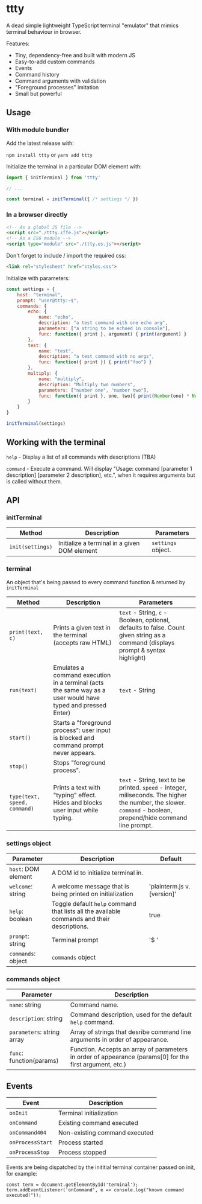 
# ttty

A dead simple lightweight TypeScript terminal "emulator" that mimics terminal behaviour in browser.

Features:

 - Tiny, dependency-free and built with modern JS
 - Easy-to-add custom commands
 - Events
 - Command history
 - Command arguments with validation
 - "Foreground processes" imitation
 - Small but powerful


## Usage

### With module bundler

Add the latest release with:

`npm install ttty`
or
`yarn add ttty`

Initialize the terminal in a particular DOM element with:

```js
import { initTerminal } from 'ttty'

// ...

const terminal = initTerminal({ /* settings */ })

```

### In a browser directly

```html
<!-- As a global JS file -->
<script src="./ttty.iffe.js"></script>
<!-- As a ES6 module -->
<script type="module" src="./ttty.es.js"></script>
```

Don't forget to include / import the required css:
```html
<link rel="stylesheet" href="styles.css">
```

Initialize with parameters:

```js
const settings = {
    host: "terminal",
    prompt: "user@ttty:~$",
    commands: {
        echo: {
            name: "echo", 
            description: "a test command with one echo arg", 
            parameters: ["a string to be echoed in console"],
            func: function({ print }, argument) { print(argument) } 
        },
        test: {
            name: "test", 
            description: "a test command with no args", 
            func: function({ print }) { print("foo") } 
        },
        multiply: {
            name: "multiply",
            description: "Multiply two numbers",
            parameters: ["number one", "number two"],
            func: function({ print }, one, two){ print(Number(one) * Number(two)) }
        }
    }
}

initTerminal(settings)
```

## Working with the terminal

`help` - Display a list of all commands with descriptions (TBA)

`command` - Execute a command. Will display "Usage: command [parameter 1 description] [parameter 2 description], etc.", when it requires arguments but is called without them.

## API

### initTerminal

| Method  | Description | Parameters |
| ------------- | ------------- | ------------- |
| `init(settings)`  | Initialize a terminal in a given DOM element | `settings` object. |

### terminal

An object that's being passed to every command function & returned by `initTerminal`

| Method  | Description | Parameters |
| ------------- | ------------- | ------------- |
| `print(text, c)`  | Prints a given text in the terminal (accepts raw HTML)  | `text` - String, `c` - Boolean, optional, defaults to false. Count given string as a command (displays prompt & syntax highlight) |
| `run(text)`  | Emulates a command execution in a terminal (acts the same way as a user would have typed and pressed Enter)  | `text` - String |
| `start()`  | Starts a "foreground process": user input is blocked and command prompt never appears. |  |
| `stop()`  | Stops "foreground process". |  |
| `type(text, speed, command)`  | Prints a text with "typing" effect. Hides and blocks user input while typing. | `text` - String, text to be printed. `speed` - integer, miliseconds. The higher the number, the slower. `command` - boolean, prepend/hide command line prompt. |

### settings object

| Parameter  | Description | Default |
| ------------- | ------------- | ------------- |
| `host`: DOM element | A DOM id to initialize terminal in. |  |
| `welcome`: string | A welcome message that is being printed on initialization | 'plainterm.js v. [version]' |
| `help`: boolean | Toggle default `help` command that lists all the available commands and their descriptions. | true |
| `prompt`: string | Terminal prompt | '$ ' |
| `commands`: object | `commands` object |  |

### commands object

| Parameter  | Description | 
| ------------- | ------------- | 
| `name`: string | Command name. | 
| `description`: string | Command description, used for the default `help` command. | 
| `parameters`: string array | Array of strings that desribe command line arguments in order of appearance. | 
| `func`: function(params) | Function. Accepts an array of parameters in order of appearance (params[0] for the first argument, etc.) | 



## Events

| Event  | Description 
| ------------- | ------------- |
| `onInit`  | Terminal initialization |
| `onCommand`  | Existing command executed |
| `onCommand404`  | Non-existing command executed |
| `onProcessStart`  | Process started |
| `onProcessStop`  | Process stopped |

Events are being dispatched by the inititial terminal container passed on init, for example:

```
const term = document.getElementById('terminal');
term.addEventListener('onCommand', e => console.log("known command executed!"));
```
